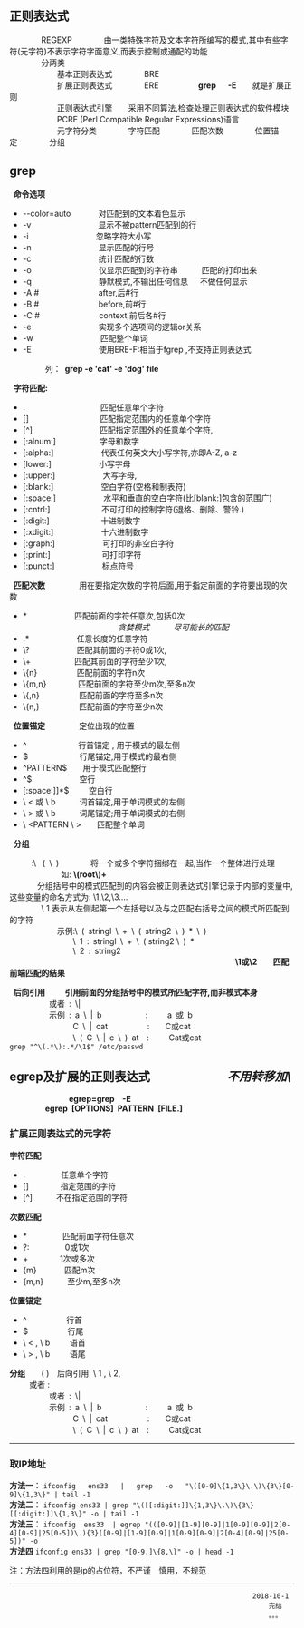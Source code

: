 ## 正则表达式

&ensp;&ensp;&ensp;&ensp;&ensp;&ensp;&ensp;&ensp;REGEXP&ensp;&ensp;&ensp;&ensp;&ensp;&ensp;&ensp;&ensp;由一类特殊字符及文本字符所编写的模式,其中有些字符(元字符)不表示字符字面意义,而表示控制或通配的功能       
&ensp;&ensp;&ensp;&ensp;&ensp;&ensp;&ensp;&ensp;分两类                
&ensp;&ensp;&ensp;&ensp;&ensp;&ensp;&ensp;&ensp;&ensp;&ensp;&ensp;&ensp;基本正则表达式&ensp;&ensp;&ensp;&ensp;&ensp;&ensp;&ensp;&ensp;BRE       
&ensp;&ensp;&ensp;&ensp;&ensp;&ensp;&ensp;&ensp;&ensp;&ensp;&ensp;&ensp;扩展正则表达式&ensp;&ensp;&ensp;&ensp;&ensp;&ensp;&ensp;&ensp;ERE&ensp;&ensp;&ensp;&ensp;&ensp;&ensp;&ensp;&ensp;&ensp;&ensp;**grep&ensp;&ensp;&ensp;-E**&ensp;&ensp;&ensp;&ensp;就是扩展正则        
&ensp;&ensp;&ensp;&ensp;&ensp;&ensp;&ensp;&ensp;&ensp;&ensp;&ensp;&ensp;正则表达式引擎&ensp;&ensp;&ensp;&ensp;采用不同算法,检查处理正则表达式的软件模块     
&ensp;&ensp;&ensp;&ensp;&ensp;&ensp;&ensp;&ensp;&ensp;&ensp;&ensp;&ensp;PCRE (Perl Compatible Regular Expressions)语言     
&ensp;&ensp;&ensp;&ensp;&ensp;&ensp;&ensp;&ensp;&ensp;&ensp;&ensp;&ensp;元字符分类&ensp;&ensp;&ensp;&ensp;&ensp;&ensp;&ensp;&ensp;字符匹配&ensp;&ensp;&ensp;&ensp;&ensp;&ensp;&ensp;&ensp;匹配次数&ensp;&ensp;&ensp;&ensp;&ensp;&ensp;&ensp;&ensp;位置锚定&ensp;&ensp;&ensp;&ensp;&ensp;&ensp;&ensp;&ensp;分组  


## **grep**  
&ensp;**命令选项**  
        
- --color=auto&ensp;&ensp;&ensp;&ensp;&ensp;&ensp;&ensp;对匹配到的文本着色显示 
- -v&ensp;&ensp;&ensp;&ensp;&ensp;&ensp;&ensp;&ensp;&ensp;&ensp;&ensp;&ensp;&ensp;&ensp;&ensp;&ensp;&ensp;显示不被pattern匹配到的行
- -i&ensp;&ensp;&ensp;&ensp;&ensp;&ensp;&ensp;&ensp;&ensp;&ensp;&ensp;&ensp;&ensp;&ensp;&ensp;&ensp;&ensp;忽略字符大小写 
- -n&ensp;&ensp;&ensp;&ensp;&ensp;&ensp;&ensp;&ensp;&ensp;&ensp;&ensp;&ensp;&ensp;&ensp;&ensp;&ensp;&ensp;显示匹配的行号
- -c&ensp;&ensp;&ensp;&ensp;&ensp;&ensp;&ensp;&ensp;&ensp;&ensp;&ensp;&ensp;&ensp;&ensp;&ensp;&ensp;&ensp;统计匹配的行数
- -o&ensp;&ensp;&ensp;&ensp;&ensp;&ensp;&ensp;&ensp;&ensp;&ensp;&ensp;&ensp;&ensp;&ensp;&ensp;&ensp;&ensp;仅显示匹配到的字符串&ensp;&ensp;&ensp;&ensp;&ensp;&ensp;匹配的打印出来
- -q&ensp;&ensp;&ensp;&ensp;&ensp;&ensp;&ensp;&ensp;&ensp;&ensp;&ensp;&ensp;&ensp;&ensp;&ensp;&ensp;&ensp;静默模式,不输出任何信息&ensp;&ensp;&ensp;不做任何显示
- -A #&ensp;&ensp;&ensp;&ensp;&ensp;&ensp;&ensp;&ensp;&ensp;&ensp;&ensp;&ensp;&ensp;&ensp;&ensp;after,后#行
- -B #&ensp;&ensp;&ensp;&ensp;&ensp;&ensp;&ensp;&ensp;&ensp;&ensp;&ensp;&ensp;&ensp;&ensp;&ensp;before,前#行
- -C #&ensp;&ensp;&ensp;&ensp;&ensp;&ensp;&ensp;&ensp;&ensp;&ensp;&ensp;&ensp;&ensp;&ensp;&ensp;context,前后各#行
- -e&ensp;&ensp;&ensp;&ensp;&ensp;&ensp;&ensp;&ensp;&ensp;&ensp;&ensp;&ensp;&ensp;&ensp;&ensp;&ensp;&ensp;实现多个选项间的逻辑or关系
- -w&ensp;&ensp;&ensp;&ensp;&ensp;&ensp;&ensp;&ensp;&ensp;&ensp;&ensp;&ensp;&ensp;&ensp;&ensp;&ensp;&ensp;匹配整个单词 
- -E&ensp;&ensp;&ensp;&ensp;&ensp;&ensp;&ensp;&ensp;&ensp;&ensp;&ensp;&ensp;&ensp;&ensp;&ensp;&ensp;&ensp;使用ERE-F:相当于fgrep ,不支持正则表达式


&ensp;&ensp;&ensp;&ensp;&ensp;&ensp;&ensp;&ensp;&ensp;列：&ensp;**grep   -e   'cat'   -e   'dog'    file**

&ensp;**字符匹配:**   

- .&ensp;&ensp;&ensp;&ensp;&ensp;&ensp;&ensp;&ensp;&ensp;&ensp;&ensp;&ensp;&ensp;&ensp;&ensp;&ensp;&ensp;&ensp;&ensp;匹配任意单个字符       
- []&ensp;&ensp;&ensp;&ensp;&ensp;&ensp;&ensp;&ensp;&ensp;&ensp;&ensp;&ensp;&ensp;&ensp;&ensp;&ensp;&ensp;&ensp;匹配指定范围内的任意单个字符      
- [^]&ensp;&ensp;&ensp;&ensp;&ensp;&ensp;&ensp;&ensp;&ensp;&ensp;&ensp;&ensp;&ensp;&ensp;&ensp;&ensp;&ensp;匹配指定范围外的任意单个字符,
- [:alnum:]&ensp;&ensp;&ensp;&ensp;&ensp;&ensp;&ensp;&ensp;&ensp;&ensp;&ensp;字母和数字      
- [:alpha:]&ensp;&ensp;&ensp;&ensp;&ensp;&ensp;&ensp;&ensp;&ensp;&ensp;&ensp;&ensp;代表任何英文大小写字符,亦即A-Z, a-z     
- [lower:]&ensp;&ensp;&ensp;&ensp;&ensp;&ensp;&ensp;&ensp;&ensp;&ensp;&ensp;&ensp;小写字母    
- [:upper:]&ensp;&ensp;&ensp;&ensp;&ensp;&ensp;&ensp;&ensp;&ensp;&ensp;&ensp;&ensp;大写字母,    
- [:blank:]&ensp;&ensp;&ensp;&ensp;&ensp;&ensp;&ensp;&ensp;&ensp;&ensp;&ensp;&ensp;空白字符(空格和制表符)   
- [:space:]&ensp;&ensp;&ensp;&ensp;&ensp;&ensp;&ensp;&ensp;&ensp;&ensp;&ensp;&ensp;水平和垂直的空白字符(比[blank:]包含的范围广) 	   
- [:cntrl:]&ensp;&ensp;&ensp;&ensp;&ensp;&ensp;&ensp;&ensp;&ensp;&ensp;&ensp;&ensp;&ensp;不可打印的控制字符(退格、删除、警铃.)    
- [:digit:]&ensp;&ensp;&ensp;&ensp;&ensp;&ensp;&ensp;&ensp;&ensp;&ensp;&ensp;&ensp;&ensp;十进制数字   
- [:xdigit:]&ensp;&ensp;&ensp;&ensp;&ensp;&ensp;&ensp;&ensp;&ensp;&ensp;&ensp;&ensp;十六进制数字     
- [:graph:]&ensp;&ensp;&ensp;&ensp;&ensp;&ensp;&ensp;&ensp;&ensp;&ensp;&ensp;&ensp;可打印的非空白字符     
- [:print:]&ensp;&ensp;&ensp;&ensp;&ensp;&ensp;&ensp;&ensp;&ensp;&ensp;&ensp;&ensp;&ensp;可打印字符    
- [:punct:]&ensp;&ensp;&ensp;&ensp;&ensp;&ensp;&ensp;&ensp;&ensp;&ensp;&ensp;&ensp;标点符号       

&ensp;**匹配次数**    &ensp;&ensp;&ensp;&ensp;&ensp;&ensp;&ensp;&ensp;用在要指定次数的字符后面,用于指定前面的字符要出现的次数     

- \*&ensp;&ensp;&ensp;&ensp;&ensp;&ensp;&ensp;&ensp;&ensp;&ensp;&ensp;&ensp;匹配前面的字符任意次,包括0次    
&ensp;&ensp;&ensp;&ensp;&ensp;&ensp;&ensp;&ensp;&ensp;&ensp;&ensp;&ensp;&ensp;&ensp;&ensp;&ensp;&ensp;&ensp;&ensp;&ensp;&ensp;&ensp;&ensp;&ensp;*贪婪模式&ensp;&ensp;&ensp;&ensp;&ensp;&ensp;尽可能长的匹配*  
- \.*&ensp;&ensp;&ensp;&ensp;&ensp;&ensp;&ensp;&ensp;&ensp;&ensp;&ensp;&ensp;任意长度的任意字符  
- \\?&ensp;&ensp;&ensp;&ensp;&ensp;&ensp;&ensp;&ensp;&ensp;&ensp;&ensp;&ensp;匹配其前面的字符0或1次,  
- \\+&ensp;&ensp;&ensp;&ensp;&ensp;&ensp;&ensp;&ensp;&ensp;&ensp;&ensp;匹配其前面的字符至少1次,    
- \\{n\}&ensp;&ensp;&ensp;&ensp;&ensp;&ensp;&ensp;&ensp;&ensp;&ensp;匹配前面的字符n次   
- \\{m,n\}&ensp;&ensp;&ensp;&ensp;&ensp;&ensp;&ensp;&ensp;匹配前面的字符至少m次,至多n次      
- \\{,n\}&ensp;&ensp;&ensp;&ensp;&ensp;&ensp;&ensp;&ensp;&ensp;&ensp;匹配前面的字符至多n次         
- \\{n,\}&ensp;&ensp;&ensp;&ensp;&ensp;&ensp;&ensp;&ensp;&ensp;&ensp;匹配前面的字符至少n次     


&ensp;**位置锚定**   &ensp;&ensp;&ensp;&ensp;&ensp;&ensp;&ensp;&ensp;定位出现的位置    

- ^&ensp;&ensp;&ensp;&ensp;&ensp;&ensp;&ensp;&ensp;&ensp;&ensp;&ensp;&ensp;&ensp;行首锚定 , 用于模式的最左侧    
- $&ensp;&ensp;&ensp;&ensp;&ensp;&ensp;&ensp;&ensp;&ensp;&ensp;&ensp;&ensp;&ensp;行尾锚定,用于模式的最右侧    
- ^PATTERN$&ensp;&ensp;&ensp;&ensp;用于模式匹配整行    
- ^$&ensp;&ensp;&ensp;&ensp;&ensp;&ensp;&ensp;&ensp;&ensp;&ensp;&ensp;&ensp;空行     
- [:space:]]*$&ensp;&ensp;&ensp;&ensp;&ensp;空白行    
- \ < 或 \ b&ensp;&ensp;&ensp;&ensp;&ensp;&ensp;词首锚定,用于单词模式的左侧    
- \ > 或  \ b&ensp;&ensp;&ensp;&ensp;&ensp;&ensp;词尾锚定;用于单词模式的右侧   
- \ <PATTERN \ >&ensp;&ensp;&ensp;&ensp;匹配整个单词             

&ensp;**分组**  

&ensp;&ensp;&ensp;&ensp;&ensp; :\ &ensp;(&ensp;\\&ensp;)&ensp;&ensp;&ensp;&ensp;&ensp;&ensp;&ensp;&ensp;将一个或多个字符捆绑在一起,当作一个整体进行处理   
&ensp;&ensp;&ensp;&ensp;&ensp;&ensp;&ensp;&ensp;&ensp;&ensp;&ensp;&ensp;&ensp;如: **\\(root\\\)+**  
&ensp;&ensp;&ensp;&ensp;&ensp;&ensp;&ensp;分组括号中的模式匹配到的内容会被正则表达式引擎记录于内部的变量中,这些变量的命名方式为: \1,\2,\3....     
&ensp;&ensp;&ensp;&ensp;&ensp;&ensp;&ensp;&ensp;\ 1   表示从左侧起第一个左括号以及与之匹配右括号之间的模式所匹配到的字符   
&ensp;&ensp;&ensp;&ensp;&ensp;&ensp;&ensp;&ensp;&ensp;&ensp;&ensp;&ensp;示例\:\\&ensp;(&ensp;stringl&ensp;\\&ensp;+&ensp;\\&ensp;(&ensp;string2&ensp;\\&ensp;)&ensp;\*&ensp;\\&ensp;) 		  		    
&ensp;&ensp;&ensp;&ensp;&ensp;&ensp;&ensp;&ensp;&ensp;&ensp;&ensp;&ensp;&ensp;&ensp;&ensp;&ensp;\\&ensp;1&ensp;:&ensp;stringl&ensp;\\&ensp;+&ensp;\\&ensp;( string2 \\&ensp;)&ensp;*    
&ensp;&ensp;&ensp;&ensp;&ensp;&ensp;&ensp;&ensp;&ensp;&ensp;&ensp;&ensp;&ensp;&ensp;&ensp;&ensp;\\&ensp;2&ensp;:&ensp;string2      
&ensp;&ensp;&ensp;&ensp;&ensp;&ensp;&ensp;&ensp;&ensp;&ensp;&ensp;&ensp;&ensp;&ensp;&ensp;&ensp;&ensp;&ensp;&ensp;&ensp;&ensp;&ensp;&ensp;&ensp;&ensp;&ensp;&ensp;&ensp;&ensp;&ensp;&ensp;&ensp;&ensp;&ensp;&ensp;&ensp;&ensp;&ensp;&ensp;&ensp;&ensp;&ensp;&ensp;&ensp;&ensp;&ensp;&ensp;&ensp;&ensp;&ensp;&ensp;&ensp;&ensp;&ensp;&ensp;&ensp;&ensp;**\1或\2&ensp;&ensp;&ensp;&ensp;匹配前端匹配的结果**  


&ensp;**后向引用**&ensp;&ensp;&ensp;&ensp;&ensp;**引用前面的分组括号中的模式所匹配字符,而非模式本身**  
&ensp;&ensp;&ensp;&ensp;&ensp;&ensp;&ensp;&ensp;&ensp;&ensp;或者&ensp;:&ensp;\\|    
&ensp;&ensp;&ensp;&ensp;&ensp;&ensp;&ensp;&ensp;&ensp;&ensp;示例&ensp;:&ensp;a&ensp;\\&ensp;|&ensp;b&ensp;&ensp;&ensp;&ensp;&ensp;&ensp;&ensp;&ensp;&ensp;&ensp;&ensp;:&ensp;&ensp;&ensp;&ensp;&ensp;a&ensp;或&ensp;b      
&ensp;&ensp;&ensp;&ensp;&ensp;&ensp;&ensp;&ensp;&ensp;&ensp;&ensp;&ensp;&ensp;&ensp;&ensp;&ensp;C&ensp;\\&ensp;|&ensp;cat&ensp;&ensp;&ensp;&ensp;&ensp;&ensp;&ensp;&ensp;&ensp;&ensp;:&ensp;&ensp;&ensp;&ensp;C或cat    
&ensp;&ensp;&ensp;&ensp;&ensp;&ensp;&ensp;&ensp;&ensp;&ensp;&ensp;&ensp;&ensp;&ensp;&ensp;&ensp;\\&ensp;(&ensp;C&ensp;\\&ensp;|&ensp;c&ensp;\\&ensp;)&ensp;at&ensp;&ensp;:&ensp;&ensp;&ensp;&ensp;&ensp;Cat或cat   
`grep "^\(.*\):.*/\1$" /etc/passwd`	


## **egrep及扩展的正则表达式**&ensp;&ensp;&ensp;&ensp;&ensp;&ensp;&ensp;&ensp;&ensp;&ensp;&ensp;&ensp;&ensp;*不用转移加\\*     
&ensp;&ensp;&ensp;&ensp;&ensp;&ensp;&ensp;&ensp;&ensp;&ensp;&ensp;&ensp;&ensp;&ensp;&ensp;**egrep=grep&ensp;&ensp;-E**        
&ensp;&ensp;&ensp;&ensp;&ensp;&ensp;&ensp;&ensp;&ensp;**egrep&ensp;[OPTIONS]&ensp;PATTERN&ensp;[FILE.]**   
### 扩展正则表达式的元字符
**字符匹配**   
- .&ensp;&ensp;&ensp;&ensp;&ensp;&ensp;&ensp;&ensp;&ensp;任意单个字符
- []&ensp;&ensp;&ensp;&ensp;&ensp;&ensp;&ensp;&ensp;指定范围的字符
- [^]&ensp;&ensp;&ensp;&ensp;&ensp;&ensp;不在指定范围的字符

**次数匹配**	               			
- \*&ensp;&ensp;&ensp;&ensp;&ensp;&ensp;&ensp;&ensp;&ensp;匹配前面字符任意次 
- \?:&ensp;&ensp;&ensp;&ensp;&ensp;&ensp;&ensp;&ensp;&ensp;0或1次  
- \+&ensp;&ensp;&ensp;&ensp;&ensp;&ensp;&ensp;&ensp;1次或多次 
- {m}&ensp;&ensp;&ensp;&ensp;&ensp;&ensp;&ensp;匹配m次 					
- {m,n}&ensp;&ensp;&ensp;&ensp;&ensp;&ensp;至少m,至多n次

**位置锚定**   
- ^&ensp;&ensp;&ensp;&ensp;&ensp;&ensp;&ensp;&ensp;&ensp;&ensp;行首  
- $&ensp;&ensp;&ensp;&ensp;&ensp;&ensp;&ensp;&ensp;&ensp;&ensp;行尾  
- \\ < , \\ b&ensp;&ensp;&ensp;&ensp;&ensp;语首  
- \\ > , \\ b&ensp;&ensp;&ensp;&ensp;&ensp;语尾  

**分组**&ensp;&ensp;&ensp;&ensp;( )&ensp;&ensp;后向引用:  \ 1 , \ 2,  
&ensp;&ensp;&ensp;&ensp;&ensp;或者 :    
&ensp;&ensp;&ensp;&ensp;&ensp;&ensp;&ensp;&ensp;&ensp;&ensp;或者&ensp;:&ensp;\\|    
&ensp;&ensp;&ensp;&ensp;&ensp;&ensp;&ensp;&ensp;&ensp;&ensp;示例&ensp;:&ensp;a&ensp;\\&ensp;|&ensp;b&ensp;&ensp;&ensp;&ensp;&ensp;&ensp;&ensp;&ensp;&ensp;&ensp;&ensp;:&ensp;&ensp;&ensp;&ensp;&ensp;a&ensp;或&ensp;b      
&ensp;&ensp;&ensp;&ensp;&ensp;&ensp;&ensp;&ensp;&ensp;&ensp;&ensp;&ensp;&ensp;&ensp;&ensp;&ensp;C&ensp;\\&ensp;|&ensp;cat&ensp;&ensp;&ensp;&ensp;&ensp;&ensp;&ensp;&ensp;&ensp;&ensp;:&ensp;&ensp;&ensp;&ensp;C或cat    
&ensp;&ensp;&ensp;&ensp;&ensp;&ensp;&ensp;&ensp;&ensp;&ensp;&ensp;&ensp;&ensp;&ensp;&ensp;&ensp;\\&ensp;(&ensp;C&ensp;\\&ensp;|&ensp;c&ensp;\\&ensp;)&ensp;at&ensp;&ensp;:&ensp;&ensp;&ensp;&ensp;&ensp;Cat或cat

---
### 取IP地址
**方法一**：
`ifconfig   ens33   |   grep   -o   "\([0-9]\{1,3\}\.\)\{3\}[0-9]\{1,3\}" | tail -1`  
**方法二**：
`ifconfig ens33 | grep "\([[:digit:]]\{1,3\}\.\)\{3\}[[:digit:]]\{1,3\}" -o | tail -1`   
**方法三**：
`ifconfig  ens33  | egrep "(([0-9]|[1-9][0-9]|1[0-9][0-9]|2[0-4][0-9]|25[0-5])\.){3}([0-9]|[1-9][0-9]|1[0-9][0-9]|2[0-4][0-9]|25[0-5])" -o`  
**方法四**
`ifconfig ens33 | grep "[0-9.]\{8,\}" -o | head -1`				


注：方法四利用的是ip的占位符，不严谨&ensp;&ensp;慎用，不规范


-----
                                                                2018-10-1
                                                                    完结
                                                                    。。。
